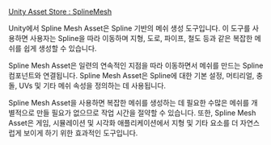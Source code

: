 [Unity Asset Store : SplineMesh](https://assetstore.unity.com/packages/tools/modeling/splinemesh-104989)

Unity에서 Spline Mesh Asset은 Spline 기반의 메쉬 생성 도구입니다. 이 도구를 사용하면 사용자는 Spline을 따라 이동하며 지형, 도로, 파이프, 철도 등과 같은 복잡한 메쉬를 쉽게 생성할 수 있습니다.

Spline Mesh Asset은 일련의 연속적인 지점을 따라 이동하면서 메쉬를 만드는 Spline 컴포넌트와 연결됩니다. Spline Mesh Asset은 Spline에 대한 기본 설정, 머티리얼, 충돌, UVs 및 기타 메쉬 속성을 정의하는 데 사용됩니다.

Spline Mesh Asset을 사용하면 복잡한 메쉬를 생성하는 데 필요한 수많은 메쉬를 개별적으로 만들 필요가 없으므로 작업 시간을 절약할 수 있습니다. 또한, Spline Mesh Asset은 게임, 시뮬레이션 및 시각화 애플리케이션에서 지형 및 기타 요소를 더 자연스럽게 보이게 하기 위한 효과적인 도구입니다.